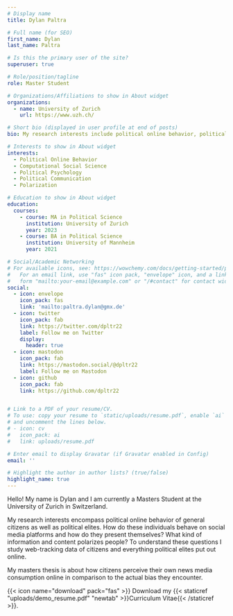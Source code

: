```yaml
---
# Display name
title: Dylan Paltra

# Full name (for SEO)
first_name: Dylan
last_name: Paltra

# Is this the primary user of the site?
superuser: true

# Role/position/tagline
role: Master Student

# Organizations/Affiliations to show in About widget
organizations:
  - name: University of Zurich
    url: https://www.uzh.ch/

# Short bio (displayed in user profile at end of posts)
bio: My research interests include political online behavior, political psychology, polarization, and methods of computational social science.

# Interests to show in About widget
interests:
  - Political Online Behavior
  - Computational Social Science
  - Political Psychology
  - Political Communication
  - Polarization

# Education to show in About widget
education:
  courses:
    - course: MA in Political Science
      institution: University of Zurich
      year: 2023
    - course: BA in Political Science
      institution: University of Mannheim
      year: 2021

# Social/Academic Networking
# For available icons, see: https://wowchemy.com/docs/getting-started/page-builder/#icons
#   For an email link, use "fas" icon pack, "envelope" icon, and a link in the
#   form "mailto:your-email@example.com" or "/#contact" for contact widget.
social:
  - icon: envelope
    icon_pack: fas
    link: 'mailto:paltra.dylan@gmx.de'
  - icon: twitter
    icon_pack: fab
    link: https://twitter.com/dpltr22
    label: Follow me on Twitter
    display:
      header: true
  - icon: mastodon
    icon_pack: fab
    link: https://mastodon.social/@dpltr22
    label: Follow me on Mastodon
  - icon: github
    icon_pack: fab
    link: https://github.com/dpltr22


# Link to a PDF of your resume/CV.
# To use: copy your resume to `static/uploads/resume.pdf`, enable `ai` icons in `params.yaml`,
# and uncomment the lines below.
# - icon: cv
#   icon_pack: ai
#   link: uploads/resume.pdf

# Enter email to display Gravatar (if Gravatar enabled in Config)
email: ''

# Highlight the author in author lists? (true/false)
highlight_name: true
---
```


Hello! My name is Dylan and I am currently a Masters Student at the University of Zurich in Switzerland. 

My research interests encompass political online behavior of general citizens as well as political elites. How do these individuals behave on social media platforms and how do they present themselves? What kind of information and content polarizes people? To understand these questions I study web-tracking data of citizens and everything political elites put out online.

My masters thesis is about how citizens perceive their own news media consumption online in comparison to the actual bias they encounter.

{{< icon name="download" pack="fas" >}} Download my {{< staticref "uploads/demo_resume.pdf" "newtab" >}}Curriculum Vitae{{< /staticref >}}.
